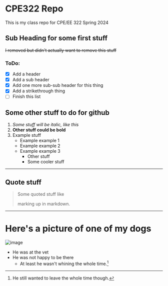 # CPE322 Repo
This is my class repo for CPE/EE 322 Spring 2024

## Sub Heading for some first stuff
~~I removed but didn't actually want to remove this stuff~~

### ToDo:
- [x] Add a header
- [x] Add a sub header
- [x] Add one more sub-sub header for this thing
- [x] Add a strikethrough thing
- [ ] Finish this list

## Some other stuff to do for github

1. *Some stuff will be italic, like this*
2.  **Other stuff could be bold**
3. Example stuff
   - Example example 1
   - Example example 2
   - Example example 3
     * Other stuff
     * Some cooler stuff

---
## Quote stuff
> Some quoted stuff like
> 
> marking up in markdown.

---
# Here's a picture of one of my dogs

![image](https://github.com/Nestle-Crunch/CPE322/assets/90861355/48099c0c-adad-4034-ad4b-d682e0aab31c)

- He was at the vet
- He was not happy to be there
  * At least he wasn't whining the whole time.[^1]

[^1]:He still wanted to leave the whole time though.
